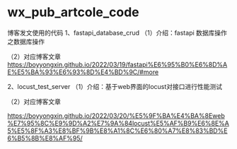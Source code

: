# wx_pub_artcole_code
博客发文使用的代码
1、fastapi_database_crud 
（1）介绍：fastapi 数据库操作之数据库操作

（2）对应博客文章
    https://boyyongxin.github.io/2022/03/19/fastapi%E6%95%B0%E6%8D%AE%E5%BA%93%E6%93%8D%E4%BD%9C/#more


2、locust_test_server
（1）介绍：基于web界面的locust对接口进行性能测试

（2）对应博客文章

https://boyyongxin.github.io/2022/03/20/%E5%9F%BA%E4%BA%8Eweb%E7%95%8C%E9%9D%A2%E7%9A%84locust%E5%AF%B9%E6%8E%A5%E5%8F%A3%E8%BF%9B%E8%A1%8C%E6%80%A7%E8%83%BD%E6%B5%8B%E8%AF%95/

